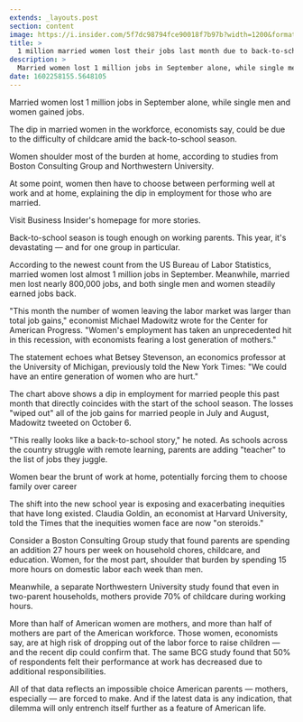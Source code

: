 ```yaml
--- 
extends: _layouts.post 
section: content 
image: https://i.insider.com/5f7dc98794fce90018f7b97b?width=1200&format=jpeg 
title: > 
  1 million married women lost their jobs last month due to back-to-school season — and economists fear it could lead to 'a lost generation of mothers' 
description: > 
  Married women lost 1 million jobs in September alone, while single men and women gained jobs.The dip in married women in the workforce, economists say, could be due to the difficulty of childcare amid the back-to-school season.According to the newest count from the US Bureau of Labor Statistics, married women lost almost 1 million jobs in September.More than half of American women are mothers, and more than half of mothers are part of the American workforce.All of that data reflects an impossible choice American parents — mothers, especially — are forced to make. 
date: 1602258155.5648105 
--- 
```

Married women lost 1 million jobs in September alone, while single men and women gained jobs.

The dip in married women in the workforce, economists say, could be due to the difficulty of childcare amid the back-to-school season.

Women shoulder most of the burden at home, according to studies from Boston Consulting Group and Northwestern University.

At some point, women then have to choose between performing well at work and at home, explaining the dip in employment for those who are married.

Visit Business Insider's homepage for more stories.

Back-to-school season is tough enough on working parents. This year, it's devastating — and for one group in particular.

According to the newest count from the US Bureau of Labor Statistics, married women lost almost 1 million jobs in September. Meanwhile, married men lost nearly 800,000 jobs, and both single men and women steadily earned jobs back.

"This month the number of women leaving the labor market was larger than total job gains," economist Michael Madowitz wrote for the Center for American Progress. "Women's employment has taken an unprecedented hit in this recession, with economists fearing a lost generation of mothers."

The statement echoes what Betsey Stevenson, an economics professor at the University of Michigan, previously told the New York Times: "We could have an entire generation of women who are hurt."

The chart above shows a dip in employment for married people this past month that directly coincides with the start of the school season. The losses "wiped out" all of the job gains for married people in July and August, Madowitz tweeted on October 6.

"This really looks like a back-to-school story," he noted. As schools across the country struggle with remote learning, parents are adding "teacher" to the list of jobs they juggle.

Women bear the brunt of work at home, potentially forcing them to choose family over career

The shift into the new school year is exposing and exacerbating inequities that have long existed. Claudia Goldin, an economist at Harvard University, told the Times that the inequities women face are now "on steroids."

Consider a Boston Consulting Group study that found parents are spending an addition 27 hours per week on household chores, childcare, and education. Women, for the most part, shoulder that burden by spending 15 more hours on domestic labor each week than men.

Meanwhile, a separate Northwestern University study found that even in two-parent households, mothers provide 70% of childcare during working hours.

More than half of American women are mothers, and more than half of mothers are part of the American workforce. Those women, economists say, are at high risk of dropping out of the labor force to raise children — and the recent dip could confirm that. The same BCG study found that 50% of respondents felt their performance at work has decreased due to additional responsibilities.

All of that data reflects an impossible choice American parents — mothers, especially — are forced to make. And if the latest data is any indication, that dilemma will only entrench itself further as a feature of American life.